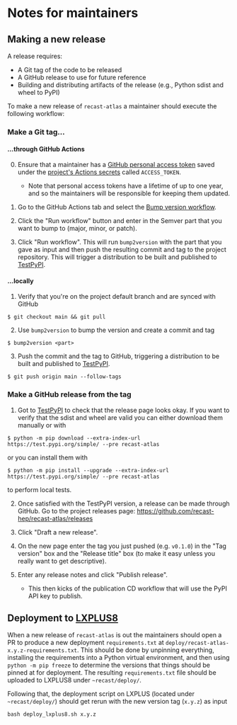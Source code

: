 # Notes for maintainers

## Making a new release

A release requires:
* A Git tag of the code to be released
* A GitHub release to use for future reference
* Building and distributing artifacts of the release (e.g., Python sdist and wheel to PyPI)

To make a new release of `recast-atlas` a maintainer should execute the following workflow:

### Make a Git tag...

#### ...through GitHub Actions

0. Ensure that a maintainer has a [GitHub personal access token][GitHub PAT] saved under the [project's Actions secrets](https://github.com/recast-hep/recast-atlas/settings/secrets/actions) called `ACCESS_TOKEN`.
   - Note that personal access tokens have a lifetime of up to one year, and so the maintainers will be responsible for keeping them updated.

1. Go to the GitHub Actions tab and select the [Bump version workflow][bump version workflow].

2. Click the "Run workflow" button and enter in the Semver part that you want to bump to (major, minor, or patch).

3. Click "Run workflow". This will run `bump2version` with the part that you gave as input and then push the resulting commit and tag to the project repository.
This will trigger a distribution to be built and published to [TestPyPI][TestPyPI].

[GitHub PAT]: https://docs.github.com/en/authentication/keeping-your-account-and-data-secure/creating-a-personal-access-token
[bump version workflow]: https://github.com/recast-hep/recast-atlas/actions/workflows/bump-version.yml
[TestPyPI]: https://test.pypi.org/project/recast-atlas/

#### ...locally

1. Verify that you're on the project default branch and are synced with GitHub

```console
$ git checkout main && git pull
```

2. Use `bump2version` to bump the version and create a commit and tag

```console
$ bump2version <part>
```

3. Push the commit and the tag to GitHub, triggering a distribution to be built and published to [TestPyPI][TestPyPI].

```console
$ git push origin main --follow-tags
```

### Make a GitHub release from the tag

1. Got to [TestPyPI](https://test.pypi.org/project/recast-atlas/) to check that the release page looks okay. If you want to verify that the sdist and wheel are valid you can either download them manually or with

```console
$ python -m pip download --extra-index-url https://test.pypi.org/simple/ --pre recast-atlas
```

or you can install them with

```console
$ python -m pip install --upgrade --extra-index-url https://test.pypi.org/simple/ --pre recast-atlas
```

to perform local tests.

2. Once satisfied with the TestPyPI version, a release can be made through GitHub. Go to the project releases page: https://github.com/recast-hep/recast-atlas/releases

3. Click "Draft a new release".

4. On the new page enter the tag you just pushed (e.g. `v0.1.0`) in the "Tag version" box and the "Release title" box (to make it easy unless you really want to get descriptive).

5. Enter any release notes and click "Publish release".
   * This then kicks of the publication CD workflow that will use the PyPI API key to publish.

## Deployment to [LXPLUS8](https://clouddocs.web.cern.ch/clients/lxplus.html)

When a new release of `recast-atlas` is out the maintainers should open a PR to produce a new deployment `requirements.txt` at `deploy/recast-atlas-x.y.z-requirements.txt`.
This should be done by unpinning everything, installing the requirements into a Python virtual environment, and then using `python -m pip freeze` to determine the versions that things should be pinned at for deployment.
The resulting `requirements.txt` file should be uploaded to LXPLUS8 under `~recast/deploy/`.

Following that, the deployment script on LXPLUS (located under `~recast/deploy/`) should get rerun with the new version tag (`x.y.z`) as input

```
bash deploy_lxplus8.sh x.y.z
```
